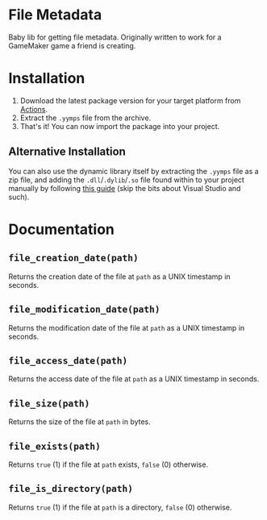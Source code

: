 # File Metadata
Baby lib for getting file metadata. Originally written to work for a GameMaker game a friend is creating.

# Installation

1. Download the latest package version for your target platform from [Actions](https://github.com/SpikeHD/file-metadata/actions).
2. Extract the `.yymps` file from the archive.
3. That's it! You can now import the package into your project.

## Alternative Installation
You can also use the dynamic library itself by extracting the `.yymps` file as a zip file, and adding the `.dll`/`.dylib`/`.so` file found within to your project manually by following [this guide](https://forum.gamemaker.io/index.php?threads/basic-extension-creation.42662/) (skip the bits about Visual Studio and such).

# Documentation

## `file_creation_date(path)`

Returns the creation date of the file at `path` as a UNIX timestamp in seconds.

## `file_modification_date(path)`

Returns the modification date of the file at `path` as a UNIX timestamp in seconds.

## `file_access_date(path)`

Returns the access date of the file at `path` as a UNIX timestamp in seconds.

## `file_size(path)`

Returns the size of the file at `path` in bytes.

## `file_exists(path)`

Returns `true` (1) if the file at `path` exists, `false` (0) otherwise.

## `file_is_directory(path)`

Returns `true` (1) if the file at `path` is a directory, `false` (0) otherwise.
